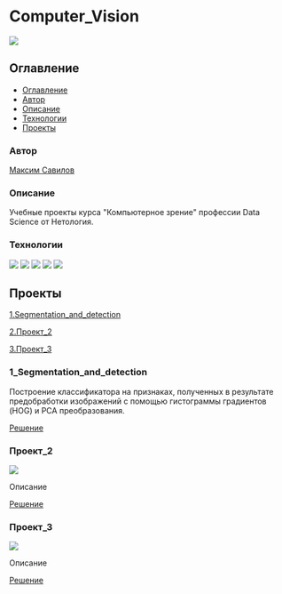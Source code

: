 # Computer_Vision
![](https://img.shields.io/badge/Project%20status-In%20progress-green)

## Оглавление

- [Оглавление](#оглавление)
- [Автор](#авторы)
- [Описание](#описание)
- [Технологии](#технологии)
- [Проекты](#проекты)

### Автор

[Максим Савилов](https://github.com/msavilov/)

### Описание

Учебные проекты курса "Компьютерное зрение" профессии Data Science от Нетология.

### Технологии

![](https://img.shields.io/badge/-Python--3.11-blue)
![](https://img.shields.io/badge/OpenCV-blue)
![](https://img.shields.io/badge/scikit--learn-blue)
![](https://img.shields.io/badge/pandas-blue)
![](https://img.shields.io/badge/numpy-blue)


## Проекты

  [1.Segmentation_and_detection](#1_Segmentation_and_detection)
  
  [2.Проект_2](#)
  
  [3.Проект_3](#)
  
  
### 1_Segmentation_and_detection
  
  Построение классификатора на признаках, полученных в результате предобработки изображений с помощью гистограммы градиентов (HOG) и PCA преобразования.

  [Решение](https://github.com/msavilov/Computer_Vision/blob/main/1_Segmentation_and_detection/segmentation_and_detection.ipynb)
  
### Проект_2
![](https://img.shields.io/badge/Project%20status-In%20progress-green)
  
  Описание

  [Решение]()
  
### Проект_3
![](https://img.shields.io/badge/Project%20status-In%20progress-green)
  
  Описание
  
  [Решение]()
